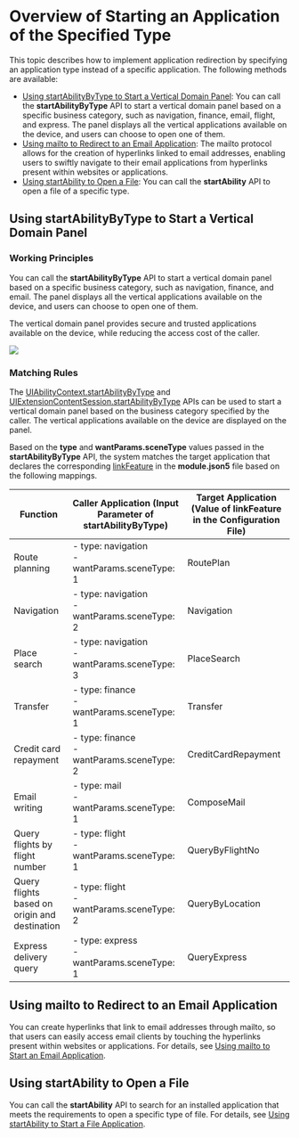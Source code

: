 # Overview of Starting an Application of the Specified Type

This topic describes how to implement application redirection by specifying an application type instead of a specific application. The following methods are available:

- [Using startAbilityByType to Start a Vertical Domain Panel](#using-startabilitybytype-to-start-a-vertical-domain-panel): You can call the **startAbilityByType** API to start a vertical domain panel based on a specific business category, such as navigation, finance, email, flight, and express. The panel displays all the vertical applications available on the device, and users can choose to open one of them.
- [Using mailto to Redirect to an Email Application](#using-mailto-to-redirect-to-an-email-application): The mailto protocol allows for the creation of hyperlinks linked to email addresses, enabling users to swiftly navigate to their email applications from hyperlinks present within websites or applications.
- [Using startAbility to Open a File](#using-startability-to-open-a-file): You can call the **startAbility** API to open a file of a specific type.

## Using startAbilityByType to Start a Vertical Domain Panel

### Working Principles
You can call the **startAbilityByType** API to start a vertical domain panel based on a specific business category, such as navigation, finance, and email. The panel displays all the vertical applications available on the device, and users can choose to open one of them.

The vertical domain panel provides secure and trusted applications available on the device, while reducing the access cost of the caller. 

![](./figures/process-start-intent-panel.png)


### Matching Rules

The [UIAbilityContext.startAbilityByType](../reference/apis-ability-kit/js-apis-inner-application-uiAbilityContext.md#startabilitybytype11) and [UIExtensionContentSession.startAbilityByType](../reference/apis-ability-kit/js-apis-app-ability-uiExtensionContentSession.md#startabilitybytype11) APIs can be used to start a vertical domain panel based on the business category specified by the caller. The vertical applications available on the device are displayed on the panel.


Based on the **type** and **wantParams.sceneType** values passed in the **startAbilityByType** API, the system matches the target application that declares the corresponding [linkFeature](../quick-start/module-configuration-file.md#skills) in the **module.json5** file based on the following mappings.


| Function| Caller Application (Input Parameter of startAbilityByType) |  Target Application (Value of linkFeature in the Configuration File)| 
| ------------ | ------------ |   ------------ |
| Route planning|- type: navigation<br> - wantParams.sceneType: 1| RoutePlan |
|Navigation|- type: navigation<br> - wantParams.sceneType: 2| Navigation|
|Place search|- type: navigation<br> - wantParams.sceneType: 3| PlaceSearch|
|Transfer|- type: finance<br> - wantParams.sceneType: 1|Transfer|
|Credit card repayment|- type: finance<br> - wantParams.sceneType: 2|CreditCardRepayment|
|Email writing|- type: mail<br> - wantParams.sceneType: 1|ComposeMail|
|Query flights by flight number|- type: flight<br> - wantParams.sceneType: 1|QueryByFlightNo|
|Query flights based on origin and destination|- type: flight<br> - wantParams.sceneType: 2|QueryByLocation|
|Express delivery query|- type: express<br> - wantParams.sceneType: 1|QueryExpress|

## Using mailto to Redirect to an Email Application

You can create hyperlinks that link to email addresses through mailto, so that users can easily access email clients by touching the hyperlinks present within websites or applications. For details, see [Using mailto to Start an Email Application](start-email-apps-by-mailto.md).

## Using startAbility to Open a File

You can call the **startAbility** API to search for an installed application that meets the requirements to open a specific type of file. For details, see [Using startAbility to Start a File Application](file-processing-apps-startup.md).
